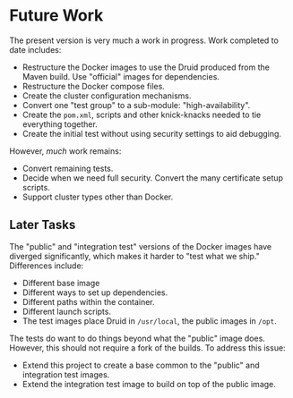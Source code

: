 <!--
  ~ Licensed to the Apache Software Foundation (ASF) under one
  ~ or more contributor license agreements.  See the NOTICE file
  ~ distributed with this work for additional information
  ~ regarding copyright ownership.  The ASF licenses this file
  ~ to you under the Apache License, Version 2.0 (the
  ~ "License"); you may not use this file except in compliance
  ~ with the License.  You may obtain a copy of the License at
  ~
  ~   http://www.apache.org/licenses/LICENSE-2.0
  ~
  ~ Unless required by applicable law or agreed to in writing,
  ~ software distributed under the License is distributed on an
  ~ "AS IS" BASIS, WITHOUT WARRANTIES OR CONDITIONS OF ANY
  ~ KIND, either express or implied.  See the License for the
  ~ specific language governing permissions and limitations
  ~ under the License.
  -->

# Future Work

The present version is very much a work in progress. Work completed to
date includes:

* Restructure the Docker images to use the Druid produced from the
  Maven build. Use "official" images for dependencies.
* Restructure the Docker compose files.
* Create the cluster configuration mechanisms.
* Convert one "test group" to a sub-module: "high-availability".
* Create the `pom.xml`, scripts and other knick-knacks needed to tie
  everything together.
* Create the initial test without using security settings to aid
  debugging.

However, *much* work remains:

* Convert remaining tests.
* Decide when we need full security. Convert the many certificate
  setup scripts.
* Support cluster types other than Docker.

## Later Tasks

The "public" and "integration test" versions of the Docker images have diverged significantly,
which makes it harder to "test what we ship." Differences include:

* Different base image
* Different ways to set up dependencies.
* Different paths within the container.
* Different launch scripts.
* The test images place Druid in `/usr/local`, the public images in `/opt`.

The tests do want to do things beyond what the "public" image does. However, this should
not require a fork of the builds. To address this issue:

* Extend this project to create a base common to the "public" and integration test images.
* Extend the integration test image to build on top of the public image.
